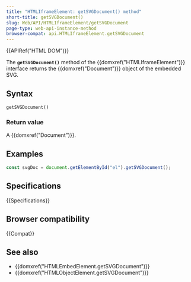 ```yaml
---
title: "HTMLIframeElement: getSVGDocument() method"
short-title: getSVGDocument()
slug: Web/API/HTMLIframeElement/getSVGDocument
page-type: web-api-instance-method
browser-compat: api.HTMLIframeElement.getSVGDocument
---
```


{{APIRef("HTML DOM")}}

The **`getSVGDocument()`** method of the {{domxref("HTMLIframeElement")}} interface returns the {{domxref("Document")}} object of the embedded SVG.

## Syntax

```js-nolint
getSVGDocument()
```

### Return value

A {{domxref("Document")}}.

## Examples

```js
const svgDoc = document.getElementById("el").getSVGDocument();
```

## Specifications

{{Specifications}}

## Browser compatibility

{{Compat}}

## See also

- {{domxref("HTMLEmbedElement.getSVGDocument")}}
- {{domxref("HTMLObjectElement.getSVGDocument")}}
